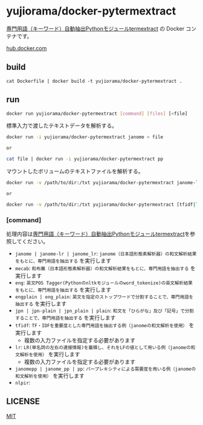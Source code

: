 # yujiorama/docker-pytermextract

[専門用語（キーワード）自動抽出Pythonモジュールtermextract](http://gensen.dl.itc.u-tokyo.ac.jp/pytermextract/) の Docker コンテナです。

[hub.docker.com](https://hub.docker.com/repository/docker/yujiorama/docker-pytermextract)

## build

```bsah
cat Dockerfile | docker build -t yujiorama/docker-pytermextract .
```

## run

```bash
docker run yujiorama/docker-pytermextract [command] [files] [<file]
```

標準入力で渡したテキストデータを解析する。

```bash
docker run -i yujiorama/docker-pytermextract janome < file

or

cat file | docker run -i yujiorama/docker-pytermextract pp
```

マウントしたボリュームのテキストファイルを解析する。

```bash
docker run -v /path/to/dir:/txt yujiorama/docker-pytermextract janome-lr /txt/file

or

docker run -v /path/to/dir:/txt yujiorama/docker-pytermextract [tfidf|lr] /txt/file1 /txt/file2 /txt/file3
```

### [command]

処理内容は[専門用語（キーワード）自動抽出Pythonモジュールtermextract](http://gensen.dl.itc.u-tokyo.ac.jp/pytermextract/)を参照してください。

* `janome | janome-lr | janome_lr`: `janome（日本語形態素解析器）の和文解析結果をもとに、専門用語を抽出する` を実行します
* `mecab`: `和布蕪（日本語形態素解析器）の和文解析結果をもとに、専門用語を抽出する` を実行します
* `eng`: `英文POS Tagger(Pythonのnltkモジュールのword_tokenize)の英文解析結果をもとに、専門用語を抽出する` を実行します
* `engplain | eng_plain`: `英文を指定のストップワードで分割することで、専門用語を抽出する` を実行します
* `jpn | jpn-plain | jpn_plain | plain`: `和文を「ひらがな」及び「記号」で分割することで、専門用語を抽出する` を実行します
* `tfidf`: `TF・IDFを重要度とした専門用語を抽出する例（janomeの和文解析を使用）` を実行します
    * 複数の入力ファイルを指定する必要があります
* `lr`: `LR(単名詞の左右の連接情報)を蓄積し、それをLFの値として用いる例（janomeの和文解析を使用）` を実行します
    * 複数の入力ファイルを指定する必要があります
* `janomepp | janome_pp | pp`: `パープレキシティによる需要度を用いる例（janomeの和文解析を使用）` を実行します
* `nlpir`:

## LICENSE

[MIT](./LICENSE)

